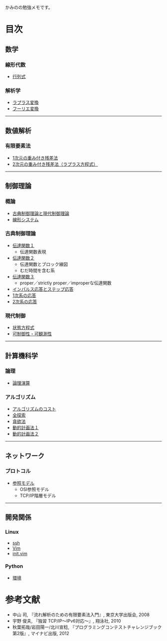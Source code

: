 かみのの勉強メモです。

# 目次

## 数学

### 線形代数
* [行列式](mathematics/linear_algebra/determinant.md)

### 解析学
* [ラプラス変換](mathematics/analysis/laplace_transform.md)
* [フーリエ変換](mathematics/analysis/fourier_transform.md)

----

## 数値解析
### 有限要素法
* [1次元の重み付き残差法](numerical_analysis/finite_element_method/1-dimention.md)
* [2次元の重み付き残差法（ラプラス方程式）](numerical_analysis/finite_element_method/laplaces_equation.md)

----

## 制御理論
### 概論
* [古典制御理論と現代制御理論](control/classical_vs_modern.md)
* [線形システム](control/linear_system.md)

### 古典制御理論
* [伝達関数１](control/classical/transfer_function1.md)
  * 伝達関数表現
* [伝達関数２](control/classical/transfer_function2.md)
  * 伝達関数とブロック線図
  * むだ時間を含む系
* [伝達関数３](control/classical/transfer_function3.md)
  * proper／strictly proper／improperな伝達関数
* [インパルス応答とステップ応答](control/classical/impulse_step_response.md)
* [1次系の応答](control/classical/first_order_system.md)
* [2次系の応答](control/classical/second_order_system.md)

### 現代制御
* [状態方程式](control/modern/state_space_equation.md)
* [可制御性・可観測性](control/modern/controllability_observability.md)

----

## 計算機科学
### 論理
* [論理演算](computer_science/logic/operation.md)

### アルゴリズム
* [アルゴリズムのコスト](computer_science/algorithm/execution_cost.md)
* [全探索](computer_science/algorithm/exhaustive_search.md)
* [貪欲法](computer_science/algorithm/greedy.md)
* [動的計画法１](computer_science/algorithm/dynamic_programming1.md)
* [動的計画法２](computer_science/algorithm/dynamic_programming2.md)

----

## ネットワーク
### プロトコル
* [参照モデル](network/protocol/reference_model.md)
  * OSI参照モデル
  * TCP/IP階層モデル

----

## 開発関係
### Linux
* [ssh](develop/linux/ssh.md)
* [Vim](develop/linux/vim.md)
* [init.vim](develop/linux/init_vim.md)

### Python
* [環境](develop/python/environment.md)

# 参考文献

* 中山 司, 『流れ解析のための有限要素法入門』, 東京大学出版会, 2008
* 宇野 俊夫, 『独習 TCP/IP～IPv6対応～』, 翔泳社, 2010
* 秋葉拓哉/岩田陽一/北川宣稔, 『プログラミングコンテストチャレンジブック 第2版』, マイナビ出版, 2012
